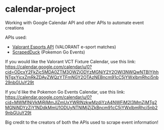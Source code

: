 # calendar-project
Working with Google Calendar API and other APIs to automate event creations 

APIs used: 
- [Valorant Esports API](https://vlresports.vercel.app/) (VALORANT e-sport matches)
- [ScrapedDuck](https://github.com/bigfoott/ScrapedDuck/wiki/Endpoints) (Pokemon Go Events)

If you would like the Valorant VCT Fixture Calendar, use this link: 
https://calendar.google.com/calendar/u/0?cid=ODcxY2FkZjc5MDA0ZTM3OWZjODYzMGNiY2Y2OWI3NWQwNTBlYjhhNTgxYjcxZmRkZDAyZWQzYTFmNGY2OTAzNEBncm91cC5jYWxlbmRhci5nb29nbGUuY29t

If you'd like the Pokemon Go Events Calendar, use this link: 
https://calendar.google.com/calendar/u/0?cid=MWM1NjVkMjRjMmJlZmUxYWRlNzkwMzdiYzA4NWFiM2I3MmZjMTg2MGNjNDYzZjY1NDdkMmU1ODUyNTNlMjZjZkBncm91cC5jYWxlbmRhci5nb29nbGUuY29t

Big credit to the creators of both the APIs used to scrape event information! 